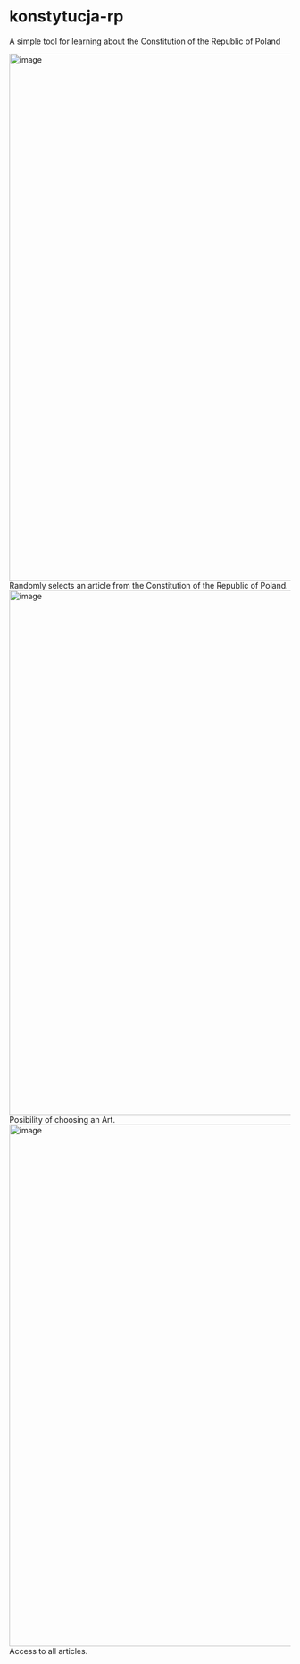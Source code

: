 # konstytucja-rp

A simple tool for learning about the Constitution of the Republic of Poland

<img width="1905" height="944" alt="image" src="https://github.com/user-attachments/assets/0fd7e4f9-47da-4909-977c-39a7141366a0" />
Randomly selects an article from the Constitution of the Republic of Poland.
<img width="1903" height="940" alt="image" src="https://github.com/user-attachments/assets/6943e74d-a62f-4bc6-869d-5e03e53b115b" />
Posibility of choosing an Art.
<img width="1891" height="935" alt="image" src="https://github.com/user-attachments/assets/4add8c2e-d62c-4d23-9df7-16885270b0ce" />
Access to all articles.
